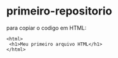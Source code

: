 # primeiro-repositorio

para copiar o codigo em HTML:
```
<html>
 <h1>Meu primeiro arquivo HTML</h1>
</html>
```



